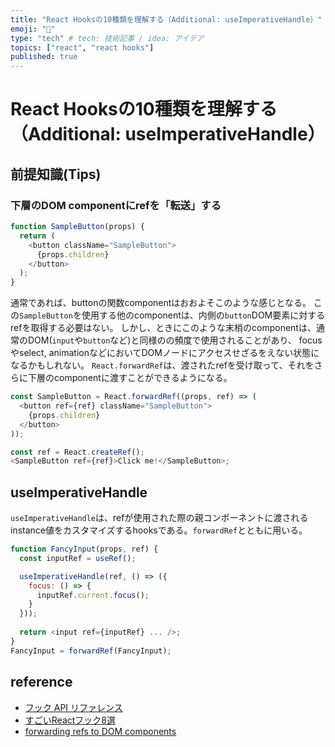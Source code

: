 ```yaml
---
title: "React Hooksの10種類を理解する（Additional: useImperativeHandle）"
emoji: "🤣"
type: "tech" # tech: 技術記事 / idea: アイデア
topics: ["react", "react hooks"]
published: true
---
```


# React Hooksの10種類を理解する（Additional: useImperativeHandle）
## 前提知識(Tips)
### 下層のDOM componentにrefを「転送」する

```javascript
function SampleButton(props) {
  return (
    <button className="SampleButton">
      {props.children}
    </button>
  );
}
```

通常であれば、buttonの関数componentはおおよそこのような感じとなる。
この`SampleButton`を使用する他のcomponentは、内側の`button`DOM要素に対するrefを取得する必要はない。
しかし、ときにこのような末梢のcomponentは、通常のDOM(`input`や`button`など)と同様のの頻度で使用されることがあり、
focusやselect, animationなどにおいてDOMノードにアクセスせざるをえない状態になるかもしれない。
`React.forwardRef`は、渡されたrefを受け取って、それをさらに下層のcomponentに渡すことができるようになる。

```javascript
const SampleButton = React.forwardRef((props, ref) => (
  <button ref={ref} className="SampleButton">
    {props.children}
  </button>
));

const ref = React.createRef();
<SampleButton ref={ref}>Click me!</SampleButton>;
```

## useImperativeHandle

`useImperativeHandle`は、refが使用された際の親コンポーネントに渡されるinstance値をカスタマイズするhooksである。`forwardRef`とともに用いる。

```javascript
function FancyInput(props, ref) {
  const inputRef = useRef();

  useImperativeHandle(ref, () => ({
    focus: () => {
      inputRef.current.focus();
    }
  }));
  
  return <input ref={inputRef} ... />;
}
FancyInput = forwardRef(FancyInput);
```


## reference

- [フック API リファレンス](https://ja.reactjs.org/docs/hooks-reference.html)
- [すごいReactフック8選](https://qiita.com/baby-degu/items/52dbb382bbaf6c43e2db)
- [forwarding refs to DOM components](https://ja.reactjs.org/docs/forwarding-refs.html#forwarding-refs-to-dom-components)
